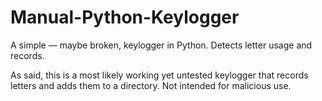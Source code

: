 # Manual-Python-Keylogger
A simple — maybe broken, keylogger in Python. Detects letter usage and records.

As said, this is a most likely working yet untested keylogger that records letters and adds them to a directory.
Not intended for malicious use.
